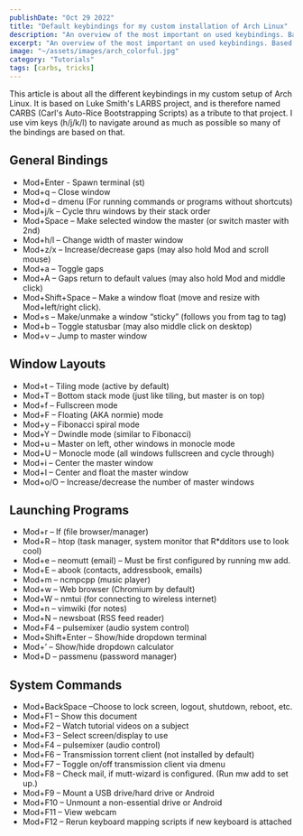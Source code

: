 ```yaml
---
publishDate: "Oct 29 2022"
title: "Default keybindings for my custom installation of Arch Linux"
description: "An overview of the most important on used keybindings. Based on Luke Smith's LARBS."
excerpt: "An overview of the most important on used keybindings. Based on Luke Smith's LARBS."
image: "~/assets/images/arch_colorful.jpg"
category: "Tutorials"
tags: [carbs, tricks]
---
```


This article is about all the different keybindings in my custom setup of Arch Linux.
It is based on Luke Smith's LARBS project, and is therefore named CARBS (Carl's Auto-Rice Bootstrapping Scripts) as a tribute to that project.
I use vim keys (h/j/k/l) to navigate around as much as possible so many of the bindings are based on that.

## General Bindings

- Mod+Enter - Spawn terminal (st)
- Mod+q – Close window
- Mod+d – dmenu (For running commands or programs without shortcuts)
- Mod+j/k – Cycle thru windows by their stack order
- Mod+Space – Make selected window the master (or switch master with 2nd)
- Mod+h/l – Change width of master window
- Mod+z/x – Increase/decrease gaps (may also hold Mod and scroll mouse)
- Mod+a – Toggle gaps
- Mod+A – Gaps return to default values (may also hold Mod and middle click)
- Mod+Shift+Space – Make a window float (move and resize with Mod+left/right click).
- Mod+s – Make/unmake a window “sticky” (follows you from tag to tag)
- Mod+b – Toggle statusbar (may also middle click on desktop)
- Mod+v – Jump to master window


## Window Layouts
- Mod+t – Tiling mode (active by default)
- Mod+T – Bottom stack mode (just like tiling, but master is on top)
- Mod+f – Fullscreen mode
- Mod+F – Floating (AKA normie) mode
- Mod+y – Fibonacci spiral mode
- Mod+Y – Dwindle mode (similar to Fibonacci)
- Mod+u – Master on left, other windows in monocle mode
- Mod+U – Monocle mode (all windows fullscreen and cycle through)
- Mod+i – Center the master window
- Mod+I – Center and float the master window
- Mod+o/O – Increase/decrease the number of master windows

## Launching Programs
- Mod+r – lf (file browser/manager)
- Mod+R – htop (task manager, system monitor that R*dditors use to look cool)
- Mod+e – neomutt (email) – Must be first configured by running mw add.
- Mod+E – abook (contacts, addressbook, emails)
- Mod+m – ncmpcpp (music player)
- Mod+w – Web browser (Chromium by default)
- Mod+W – nmtui (for connecting to wireless internet)
- Mod+n – vimwiki (for notes)
- Mod+N – newsboat (RSS feed reader)
- Mod+F4 – pulsemixer (audio system control)
- Mod+Shift+Enter – Show/hide dropdown terminal
- Mod+’ – Show/hide dropdown calculator
- Mod+D – passmenu (password manager)

## System Commands
- Mod+BackSpace –Choose to lock screen, logout, shutdown, reboot, etc.
- Mod+F1 – Show this document
- Mod+F2 – Watch tutorial videos on a subject
- Mod+F3 – Select screen/display to use
- Mod+F4 – pulsemixer (audio control)
- Mod+F6 – Transmission torrent client (not installed by default)
- Mod+F7 – Toggle on/off transmission client via dmenu
- Mod+F8 – Check mail, if mutt-wizard is configured. (Run mw add to set up.)
- Mod+F9 – Mount a USB drive/hard drive or Android
- Mod+F10 – Unmount a non-essential drive or Android
- Mod+F11 – View webcam
- Mod+F12 – Rerun keyboard mapping scripts if new keyboard is attached

